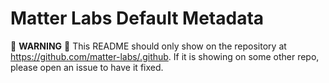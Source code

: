 # Matter Labs Default Metadata

:rotating_light: **WARNING** :rotating_light: This README should only show on the repository at https://github.com/matter-labs/.github. If it is showing on some other repo, please 
open an
issue to have it fixed.
